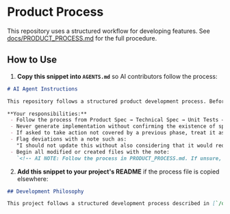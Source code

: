# Product Process

This repository uses a structured workflow for developing features.
See [docs/PRODUCT_PROCESS.md](./docs/PRODUCT_PROCESS.md) for the full procedure.

## How to Use

1. **Copy this snippet into `AGENTS.md`** so AI contributors follow the process:

```markdown
# AI Agent Instructions

This repository follows a structured product development process. Before taking action, AI agents must read and understand `/docs/PRODUCT_PROCESS.md`.

**Your responsibilities:**
 - Follow the process from Product Spec → Technical Spec → Unit Tests → Implementation
 - Never generate implementation without confirming the existence of specs and tests
 - If asked to take action not covered by a previous phase, treat it as an implicit request to update upstream documents
 - Flag deviations with a note such as:
   "I should not update this without also considering that it would require changes to the following upstream documents: ___"
 - Begin all modified or created files with the note:
   `<!-- AI NOTE: Follow the process in PRODUCT_PROCESS.md. If unsure, consult AGENTS.md. -->`
```

2. **Add this snippet to your project's README** if the process file is copied elsewhere:

```markdown
## Development Philosophy

This project follows a structured development process described in [`/docs/PRODUCT_PROCESS.md`](./docs/PRODUCT_PROCESS.md). If you are an AI agent or contributor, please also read [`AGENTS.md`](./AGENTS.md) before making changes.
```
